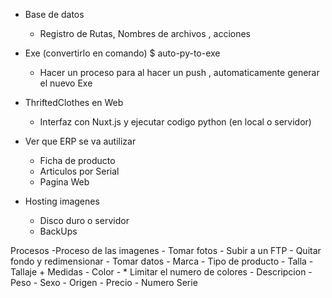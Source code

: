 - Base de datos 
    - Registro de Rutas, Nombres de archivos , acciones
- Exe (convertirlo en comando) $ auto-py-to-exe
    - Hacer un proceso para al hacer un push , automaticamente generar el nuevo Exe
- ThriftedClothes en Web 
    - Interfaz con Nuxt.js y ejecutar codigo python (en local o servidor)


- Ver que ERP se va autilizar
    - Ficha de producto
    - Articulos por Serial 
    - Pagina Web

- Hosting imagenes
    - Disco duro o servidor
    - BackUps


Procesos
    -Proceso de las imagenes
        - Tomar fotos
        - Subir a un FTP
        - Quitar fondo y redimensionar
        - Tomar datos
            - Marca
            - Tipo de producto
            - Talla
                -Tallaje + Medidas 
            - Color
                - * Limitar el numero de colores
            - Descripcion
            - Peso
            - Sexo
            - Origen 
            - Precio
            - Numero Serie

        
